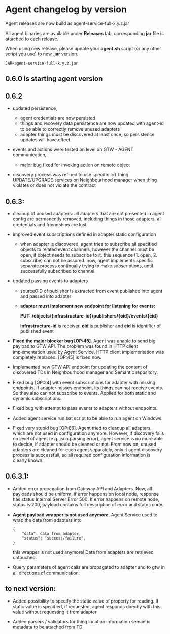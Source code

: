# Agent changelog by version

Agent releases are now build as agent-service-full-x.y.z.jar

All agent binaries are available under **Releases** tab, corresponding **jar** file is attached to each release.

When using new release, please update your **agent.sh** script (or any other script you use) to
new **.jar** version.

```
JAR=agent-service-full-x.y.z.jar
```


## 0.6.0 is starting agent version

## 0.6.2

* updated persistence,
    * agent credentials are now persisted
    * things and recovery data persistence are now updated with agent-id to be able to
      correctly remove unused adapters
    * adapter things must be discovered at least once, so persistence updates will have effect

* events and actions were tested on level on GTW - AGENT communication,
    * major bug fixed for invoking action on remote object

* discovery process was refined to use specific IoT thing UPDATE/UPGRADE services
on Neighbourhood manager when thing violates or does not violate the contract


## 0.6.3:

* cleanup of unused adapters: all adapters that are not presented in agent config are permanently
  removed, including things in those adapters, all credentials and friendships are lost

* improved event subscriptions defined in adapter static configuration
    * when adapter is discovered, agent tries to subscribe all specified
      objects to related event channels, however the channel must be open,
      if object needs to subscribe to it. this sequence (1. open, 2. subscribe)
      can not be assured. now, agent implements specific separate process
      continually trying to make subscriptions, until successfully subscribed to channel

* updated passing events to adapters
    * sourceOID of publisher is extracted from event published into agent and passed into adapter
    * **adapter must implement new endpoint for listening for events:**

      **PUT: /objects/{infrastructure-id}/publishers/{oid}/events/{eid}**

      **infrastructure-id** is receiver,
      **oid** is publisher and **eid** is identifier of published event

* **Fixed the major blocker bug [OP:45]**. Agent was unable to send big payload to GTW API.
    The problem was found in HTTP client implementation used by Agent Service.
    HTTP client implementation was completely replaced. [OP:45] is fixed now.

* Implemented new GTW API endpoint for updating the content of discovered
    TDs in Neighbourhood manager and Semantic repository.

* Fixed bug [OP:34] with event subscriptions for adapter with missing endpoints. If adapter
    misses endpoint, its things can not receive events. So they also can not subscribe to events.
    Applied for both static and dynamic subscriptions.

* Fixed bug with attempt to pass events to adapters without endpoints.

* Added agent service run.bat script to be able to run agent on Windows.

* Fixed very stupid bug [OP:86]. Agent tried to cleanup all adapters, which are not used in
    configuration anymore. However, if discovery fails on level of agent (e.g. json parsing error),
    agent service is no more able to decide, if adapter should be cleaned or not.
    From now on, unused adapters are cleaned for each agent separately, only if
    agent discovery process is successfull, so all required configuration information is
    clearly known.

## 0.6.3.1:

* Added error propagation from Gateway API and Adapters. Now, all payloads should be uniform,
    if error happens on local node, response has status Internal Server Error 500. If
    error happens on remote node, status is 200, payload contains full description of error
    and status code.

* **Agent payload wrapper is not used anymore.** Agent Service used to wrap the data from adapters into
    ```
    {
        "data": data from adapter,
        "status": "success/failure",
    }
    ```
    this wrapper is not used anymore! Data from adapters are retrieved untouched.


* Query parameters of agent calls are propagated to adapter and to gtw in all directions of communication.

## to next version:

* Added possibility to specify the static value of property for reading. If
    static value is specified, if requested, agent responds directly with this
    value without requesting it from adapter

* Added parsers / validators for thing location information semantic metadata
  to be attached from TD
